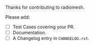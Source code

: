 <!--
Consider opening an enhancement issue
if the change is large or complex.
https://github.com/ratt-ru/radiomesh/issues/new/choose
-->

Thanks for contributing to radiomesh.

Please add:

- [ ] Test Cases covering your PR.
- [ ] Documentation.
- [ ] A Changelog entry in `CHANGELOG.rst`.
